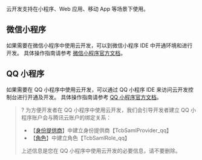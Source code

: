 云开发支持在小程序、Web 应用、移动 App 等场景下使用。

## 微信小程序

如果需要在微信小程序中使用云开发，可以到微信小程序 IDE 中开通环境和进行开发。
具体操作指南请参考 [微信小程序官方文档](https://developers.weixin.qq.com/miniprogram/dev/wxcloud/basis/getting-started.html)。

## QQ 小程序

如果需要在 QQ 小程序中使用云开发，可以通过 QQ 小程序 IDE 来访问云开发控制台进行开通及开发。
具体操作指南请参考 [QQ 小程序官方文档](https://q.qq.com/wiki/cloud/base/intro.html)。

>? 为方便开发者在 QQ 小程序中使用云开发，我们会引导开发者建立 QQ 小程序账户会与腾讯云账户的绑定关系：
> 
> - 【[身份提供商](https://console.cloud.tencent.com/cam/idp)】中建立身份提供商【TcbSamlProvider_qq】
> - 【[角色](https://console.cloud.tencent.com/cam/role)】中建立角色【TcbSamlRole_qq】
> 
> 上述信息是您在 QQ 小程序中使用云开发的必要信息，请不要删除。
